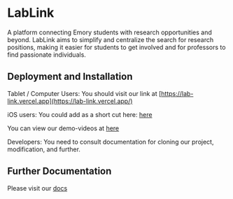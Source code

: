 # LabLink
A platform connecting Emory students with research opportunities and beyond. LabLink aims to simplify and centralize the search for research positions, making it easier for students to get involved and for professors to find passionate individuals.

## Deployment and Installation

Tablet / Computer Users: You should visit our link at [https://lab-link.vercel.app](https://lab-link.vercel.app/)

iOS users: You could add as a short cut here: [here](https://www.icloud.com/shortcuts/c0e7d56ec63044e4b6dfefc4ec494ae4)

You can view our demo-videos at [here](https://youtu.be/P6sXz2NUsXg)

Developers: You need to consult documentation for cloning our project, modification, and further.

## Further Documentation
Please visit our [docs](https://github.com/bianshuyang/LabLink/tree/main/doc)
